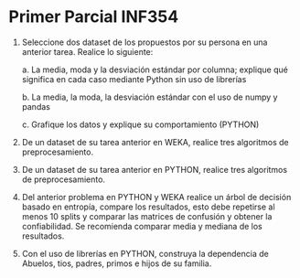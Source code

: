 # Primer Parcial INF354

1. Seleccione dos dataset de los propuestos por su persona en una anterior tarea. Realice lo siguiente:

   a. La media, moda y la desviación estándar por columna; explique qué significa en cada caso mediante Python sin uso de librerías

   b. La media, la moda, la desviación estándar con el uso de numpy y pandas

   c. Grafique los datos y explique su comportamiento (PYTHON)

2. De un dataset de su tarea anterior en WEKA, realice tres algoritmos de preprocesamiento.

3. De un dataset de su tarea anterior en PYTHON, realice tres algoritmos de preprocesamiento.

4. Del anterior problema en PYTHON y WEKA realice un árbol de decisión basado en entropía, compare los resultados, esto debe repetirse al menos 10 splits y comparar las matrices de confusión y obtener la confiabilidad. Se recomienda comparar media y mediana de los resultados.

5. Con el uso de librerías en PYTHON, construya la dependencia de Abuelos, tios, padres, primos e hijos de su familia.
